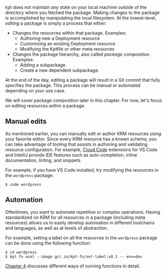 kpt does not maintain any state on your local machine outside of the directory where you fetched the
package. Making changes to the package is accomplished by manipulating the local filesystem. At the
lowest-level, _editing_ a package is simply a process that either:

- Changes the resources within that package. Examples:
  - Authoring new a Deployment resource
  - Customizing an existing Deployment resource
  - Modifying the Kptfile or other meta resources
- Changes the package hierarchy, also called _package composition_. Examples:
  - Adding a subpackage.
  - Create a new dependent subpackage.

At the end of the day, editing a package will result in a Git commit that fully specifies
the package. This process can be manual or automated depending on your use case.

We will cover package composition later in this chapter. For now, let's focus on editing resources
_within_ a package.

## Manual edits

As mentioned earlier, you can manually edit or author KRM resources using your favorite editor.
Since every KRM resource has a known schema, you can take advantage of tooling that assists in
authoring and validating resource configuration. For example, [Cloud Code] extensions for VS Code
and IntelliJ provide IDE features such as auto-completion, inline documentation, linting, and snippets.

For example, if you have VS Code installed, try modifying the resources in the `wordpress` package:

```shell
$ code wordpress
```

## Automation

Oftentimes, you want to automate repetitive or complex operations. Having standardized on KRM for
all resources in a package (including meta resources) allows us to easily develop automation in
different toolchains and languages, as well as at levels of abstraction.

For example, setting a label on all the resources in the `wordpress` package can be done
using the following function:

```shell
$ cd wordpress
$ kpt fn eval --image gcr.io/kpt-fn/set-label:v0.1 -- env=dev
```

[Chapter 4] discusses different ways of running functions in detail.

[cloud code]: https://cloud.google.com/code
[chapter 4]: /book/04-using-functions/
